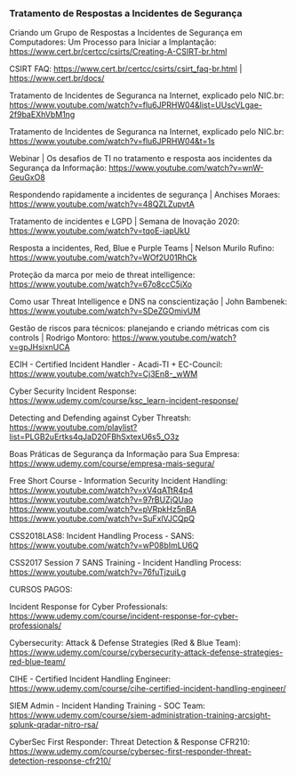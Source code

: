 ### Tratamento de Respostas a Incidentes de Segurança

Criando um Grupo de Respostas a Incidentes de Segurança em Computadores: Um Processo para Iniciar a Implantação: https://www.cert.br/certcc/csirts/Creating-A-CSIRT-br.html

CSIRT FAQ: https://www.cert.br/certcc/csirts/csirt_faq-br.html | https://www.cert.br/docs/

Tratamento de Incidentes de Seguranca na Internet, explicado pelo NIC.br: https://www.youtube.com/watch?v=flu6JPRHW04&list=UUscVLgae-2f9baEXhVbM1ng

Tratamento de Incidentes de Seguranca na Internet, explicado pelo NIC.br: https://www.youtube.com/watch?v=flu6JPRHW04&t=1s 

Webinar | Os desafios de TI no tratamento e resposta aos incidentes da Segurança da Informação: https://www.youtube.com/watch?v=wnW-GeuGxO8

Respondendo rapidamente a incidentes de segurança | Anchises Moraes: https://www.youtube.com/watch?v=48QZLZupvtA

Tratamento de incidentes e LGPD | Semana de Inovação 2020: https://www.youtube.com/watch?v=tqoE-iapUkU

Resposta a incidentes, Red, Blue e Purple Teams | Nelson Murilo Rufino: https://www.youtube.com/watch?v=WOf2U01RhCk

Proteção da marca por meio de threat intelligence: https://www.youtube.com/watch?v=67o8ccC5jXo

Como usar Threat Intelligence e DNS na conscientização | John Bambenek: https://www.youtube.com/watch?v=SDeZGOmivUM

Gestão de riscos para técnicos: planejando e criando métricas com cis controls | Rodrigo Montoro: https://www.youtube.com/watch?v=gpJHsixnUCA

ECIH - Certified Incident Handler - Acadi-TI + EC-Council: https://www.youtube.com/watch?v=Cj3En8-_wWM

Cyber Security Incident Response: https://www.udemy.com/course/ksc_learn-incident-response/

Detecting and Defending against Cyber Threatsh: https://www.youtube.com/playlist?list=PLGB2uErtks4qJaD20FBhSxtexU6s5_O3z

Boas Práticas de Segurança da Informação para Sua Empresa: https://www.udemy.com/course/empresa-mais-segura/

Free Short Course - Information Security Incident Handling:
https://www.youtube.com/watch?v=xV4qATtR4p4
https://www.youtube.com/watch?v=97rBUZjQUao
https://www.youtube.com/watch?v=pVRpkHz5nBA
https://www.youtube.com/watch?v=SuFxlVJCQpQ

CSS2018LAS8: Incident Handling Process - SANS: https://www.youtube.com/watch?v=wP08bImLU6Q

CSS2017 Session 7 SANS Training - Incident Handling Process: https://www.youtube.com/watch?v=76fuTjzuiLg

CURSOS PAGOS: 

Incident Response for Cyber Professionals: https://www.udemy.com/course/incident-response-for-cyber-professionals/

Cybersecurity: Attack & Defense Strategies (Red & Blue Team): https://www.udemy.com/course/cybersecurity-attack-defense-strategies-red-blue-team/

CIHE - Certified Incident Handling Engineer: https://www.udemy.com/course/cihe-certified-incident-handling-engineer/

SIEM Admin - Incident Handing Training - SOC Team: https://www.udemy.com/course/siem-administration-training-arcsight-splunk-qradar-nitro-rsa/

CyberSec First Responder: Threat Detection & Response CFR210: https://www.udemy.com/course/cybersec-first-responder-threat-detection-response-cfr210/




